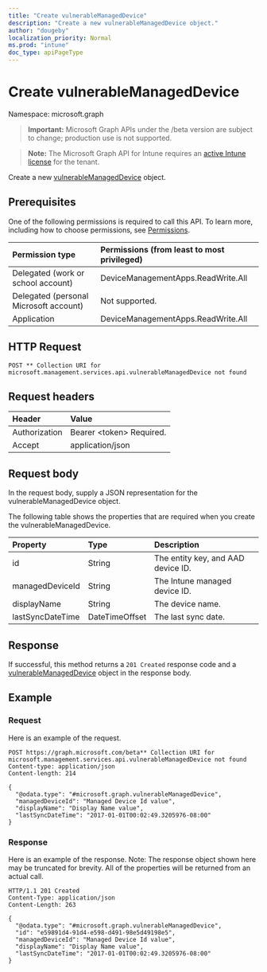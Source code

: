```yaml
---
title: "Create vulnerableManagedDevice"
description: "Create a new vulnerableManagedDevice object."
author: "dougeby"
localization_priority: Normal
ms.prod: "intune"
doc_type: apiPageType
---
```


# Create vulnerableManagedDevice

Namespace: microsoft.graph

> **Important:** Microsoft Graph APIs under the /beta version are subject to change; production use is not supported.

> **Note:** The Microsoft Graph API for Intune requires an [active Intune license](https://go.microsoft.com/fwlink/?linkid=839381) for the tenant.

Create a new [vulnerableManagedDevice](../resources/intune-partnerintegration-vulnerablemanageddevice.md) object.

## Prerequisites
One of the following permissions is required to call this API. To learn more, including how to choose permissions, see [Permissions](/graph/permissions-reference).

|Permission type|Permissions (from least to most privileged)|
|:---|:---|
|Delegated (work or school account)|DeviceManagementApps.ReadWrite.All|
|Delegated (personal Microsoft account)|Not supported.|
|Application|DeviceManagementApps.ReadWrite.All|

## HTTP Request
<!-- {
  "blockType": "ignored"
}
-->
``` http
POST ** Collection URI for microsoft.management.services.api.vulnerableManagedDevice not found
```

## Request headers
|Header|Value|
|:---|:---|
|Authorization|Bearer &lt;token&gt; Required.|
|Accept|application/json|

## Request body
In the request body, supply a JSON representation for the vulnerableManagedDevice object.

The following table shows the properties that are required when you create the vulnerableManagedDevice.

|Property|Type|Description|
|:---|:---|:---|
|id|String|The entity key, and AAD device ID.|
|managedDeviceId|String|The Intune managed device ID.|
|displayName|String|The device name.|
|lastSyncDateTime|DateTimeOffset|The last sync date.|



## Response
If successful, this method returns a `201 Created` response code and a [vulnerableManagedDevice](../resources/intune-partnerintegration-vulnerablemanageddevice.md) object in the response body.

## Example

### Request
Here is an example of the request.
``` http
POST https://graph.microsoft.com/beta** Collection URI for microsoft.management.services.api.vulnerableManagedDevice not found
Content-type: application/json
Content-length: 214

{
  "@odata.type": "#microsoft.graph.vulnerableManagedDevice",
  "managedDeviceId": "Managed Device Id value",
  "displayName": "Display Name value",
  "lastSyncDateTime": "2017-01-01T00:02:49.3205976-08:00"
}
```

### Response
Here is an example of the response. Note: The response object shown here may be truncated for brevity. All of the properties will be returned from an actual call.
``` http
HTTP/1.1 201 Created
Content-Type: application/json
Content-Length: 263

{
  "@odata.type": "#microsoft.graph.vulnerableManagedDevice",
  "id": "e59891d4-91d4-e598-d491-98e5d49198e5",
  "managedDeviceId": "Managed Device Id value",
  "displayName": "Display Name value",
  "lastSyncDateTime": "2017-01-01T00:02:49.3205976-08:00"
}
```




